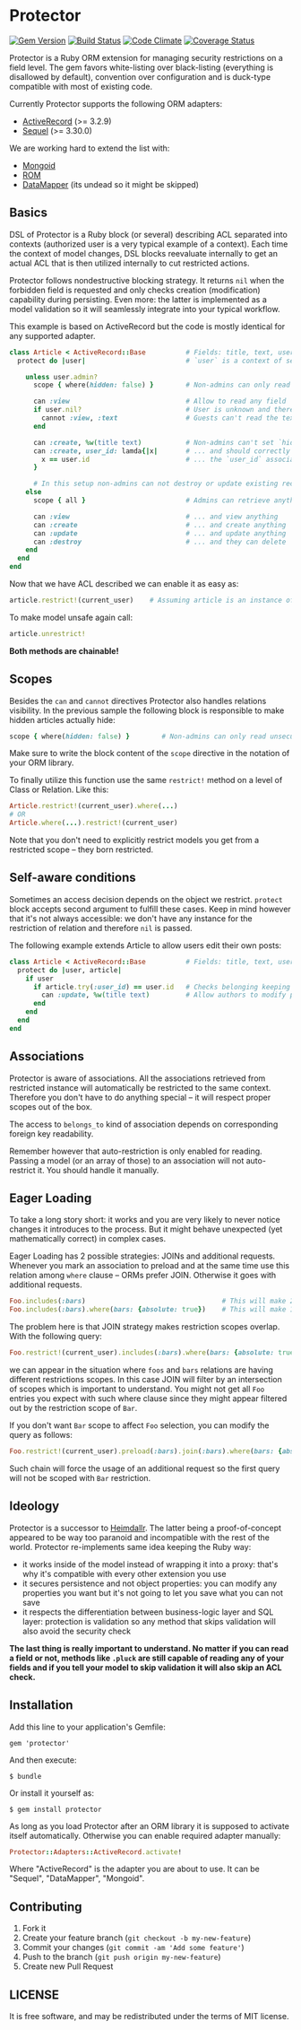 # Protector

[![Gem Version](https://badge.fury.io/rb/protector.png)](http://badge.fury.io/rb/protector)
[![Build Status](https://travis-ci.org/inossidabile/protector.png?branch=master)](https://travis-ci.org/inossidabile/protector)
[![Code Climate](https://codeclimate.com/github/inossidabile/protector.png)](https://codeclimate.com/github/inossidabile/protector)
[![Coverage Status](https://coveralls.io/repos/inossidabile/protector/badge.png?branch=master)](https://coveralls.io/r/inossidabile/protector?branch=master)

Protector is a Ruby ORM extension for managing security restrictions on a field level. The gem favors white-listing over black-listing (everything is disallowed by default), convention over configuration and is duck-type compatible with most of existing code.

Currently Protector supports the following ORM adapters:

  * [ActiveRecord](http://guides.rubyonrails.org/active_record_querying.html) (>= 3.2.9)
  * [Sequel](http://sequel.rubyforge.org/) (>= 3.30.0)

We are working hard to extend the list with:

  * [Mongoid](http://mongoid.org/en/mongoid/index.html)
  * [ROM](https://github.com/rom-rb/rom)
  * [DataMapper](http://datamapper.org/) (its undead so it might be skipped)

## Basics

DSL of Protector is a Ruby block (or several) describing ACL separated into contexts (authorized user is a very typical example of a context). Each time the context of model changes, DSL blocks reevaluate internally to get an actual ACL that is then utilized internally to cut restricted actions.

Protector follows nondestructive blocking strategy. It returns `nil` when the forbidden field is requested and only checks creation (modification) capability during persisting. Even more: the latter is implemented as a model validation so it will seamlessly integrate into your typical workflow.

This example is based on ActiveRecord but the code is mostly identical for any supported adapter.

```ruby
class Article < ActiveRecord::Base          # Fields: title, text, user_id, hidden
  protect do |user|                         # `user` is a context of security

    unless user.admin?
      scope { where(hidden: false) }        # Non-admins can only read insecure data

      can :view                             # Allow to read any field
      if user.nil?                          # User is unknown and therefore not authenticated
        cannot :view, :text                 # Guests can't read the text
      end

      can :create, %w(title text)           # Non-admins can't set `hidden` flag
      can :create, user_id: lamda{|x|       # ... and should correctly fill 
        x == user.id                        # ... the `user_id` association
      }

      # In this setup non-admins can not destroy or update existing records.
    else
      scope { all }                         # Admins can retrieve anything

      can :view                             # ... and view anything
      can :create                           # ... and create anything
      can :update                           # ... and update anything
      can :destroy                          # ... and they can delete
    end
  end
end
```

Now that we have ACL described we can enable it as easy as:

```ruby
article.restrict!(current_user)    # Assuming article is an instance of Article
```

To make model unsafe again call:

```ruby
article.unrestrict!
```

**Both methods are chainable!**

## Scopes

Besides the `can` and `cannot` directives Protector also handles relations visibility. In the previous sample the following block is responsible to make hidden articles actually hide:

```ruby
scope { where(hidden: false) }        # Non-admins can only read unsecure data
````

Make sure to write the block content of the `scope` directive in the notation of your ORM library.

To finally utilize this function use the same `restrict!` method on a level of Class or Relation. Like this:

```ruby
Article.restrict!(current_user).where(...)
# OR
Article.where(...).restrict!(current_user)
```

Note that you don't need to explicitly restrict models you get from a restricted scope – they born restricted.

## Self-aware conditions

Sometimes an access decision depends on the object we restrict. `protect` block accepts second argument to fulfill these cases. Keep in mind however that it's not always accessible: we don't have any instance for the restriction of relation and therefore `nil` is passed.

The following example extends Article to allow users edit their own posts:

```ruby
class Article < ActiveRecord::Base          # Fields: title, text, user_id, hidden
  protect do |user, article|
    if user
      if article.try(:user_id) == user.id   # Checks belonging keeping possible nil in mind
        can :update, %w(title text)         # Allow authors to modify posts
      end
    end
  end
end
```

## Associations

Protector is aware of associations. All the associations retrieved from restricted instance will automatically be restricted to the same context. Therefore you don't have to do anything special – it will respect proper scopes out of the box.

The access to `belongs_to` kind of association depends on corresponding foreign key readability.

Remember however that auto-restriction is only enabled for reading. Passing a model (or an array of those) to an association will not auto-restrict it. You should handle it manually.

## Eager Loading

To take a long story short: it works and you are very likely to never notice changes it introduces to the process. But it might behave unexpected (yet mathematically correct) in complex cases.

Eager Loading has 2 possible strategies: JOINs and additional requests. Whenever you mark an association to preload and at the same time use this relation among `where` clause – ORMs prefer JOIN. Otherwise it goes with additional requests.

```ruby
Foo.includes(:bars)                                  # This will make 2 queries
Foo.includes(:bars).where(bars: {absolute: true})    # This will make 1 big JOINfull query
```

The problem here is that JOIN strategy makes restriction scopes overlap. With the following query:

```ruby
Foo.restrict!(current_user).includes(:bars).where(bars: {absolute: true})
```

we can appear in the situation where `foos` and `bars` relations are having different restrictions scopes. In this case JOIN will filter by an intersection of scopes which is important to understand. You might not get all `Foo` entries you expect with such where clause since they might appear filtered out by the restriction scope of `Bar`.

If you don't want `Bar` scope to affect `Foo` selection, you can modify the query as follows:

```ruby
Foo.restrict!(current_user).preload(:bars).join(:bars).where(bars: {absolute: true})
```

Such chain will force the usage of an additional request so the first query will not be scoped with `Bar` restriction.

## Ideology

Protector is a successor to [Heimdallr](https://github.com/inossidabile/heimdallr). The latter being a proof-of-concept appeared to be way too paranoid and incompatible with the rest of the world. Protector re-implements same idea keeping the Ruby way:

  * it works inside of the model instead of wrapping it into a proxy: that's why it's compatible with every other extension you use
  * it secures persistence and not object properties: you can modify any properties you want but it's not going to let you save what you can not save
  * it respects the differentiation between business-logic layer and SQL layer: protection is validation so any method that skips validation will also avoid the security check

**The last thing is really important to understand. No matter if you can read a field or not, methods like `.pluck` are still capable of reading any of your fields and if you tell your model to skip validation it will also skip an ACL check.**

## Installation

Add this line to your application's Gemfile:

    gem 'protector'

And then execute:

    $ bundle

Or install it yourself as:

    $ gem install protector

As long as you load Protector after an ORM library it is supposed to activate itself automatically. Otherwise you can enable required adapter manually:

```ruby
Protector::Adapters::ActiveRecord.activate!
```

Where "ActiveRecord" is the adapter you are about to use. It can be "Sequel", "DataMapper", "Mongoid".

## Contributing

1. Fork it
2. Create your feature branch (`git checkout -b my-new-feature`)
3. Commit your changes (`git commit -am 'Add some feature'`)
4. Push to the branch (`git push origin my-new-feature`)
5. Create new Pull Request

## LICENSE

It is free software, and may be redistributed under the terms of MIT license.
